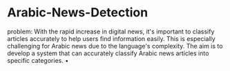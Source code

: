 # Arabic-News-Detection
problem: With the rapid increase in digital news, it's important to classify articles accurately to help users find  information easily. This is especially challenging for Arabic news due to the language's complexity. The  aim is to develop a system that can accurately classify Arabic news articles into specific categories. •
